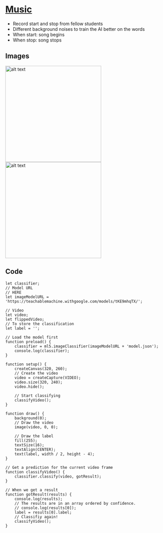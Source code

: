 # [Music](https://hbk-bs.github.io/teachable-machine-ivohartwig/projects/test_audio/)

* Record start and stop from fellow students
* Different background noises to train the AI better on the words
* When start: song begins
* When stop: song stops


## Images 
<img src="" alt="alt text" width="300" height=auto/>

<img src="" alt="alt text" width="300" height=auto/>





## Code 

```` // Classifier Variable
let classifier;
// Model URL
// HERE
let imageModelURL = 'https://teachablemachine.withgoogle.com/models/tKE9mhqTX/';

// Video
let video;
let flippedVideo;
// To store the classification
let label = '';

// Load the model first
function preload() {
	classifier = ml5.imageClassifier(imageModelURL + 'model.json');
	console.log(classifier);
}

function setup() {
	createCanvas(320, 260);
	// Create the video
	video = createCapture(VIDEO);
	video.size(320, 240);
	video.hide();

	// Start classifying
	classifyVideo();
}

function draw() {
	background(0);
	// Draw the video
	image(video, 0, 0);

	// Draw the label
	fill(255);
	textSize(16);
	textAlign(CENTER);
	text(label, width / 2, height - 4);
}

// Get a prediction for the current video frame
function classifyVideo() {
	classifier.classify(video, gotResult);
}

// When we get a result
function gotResult(results) {
	console.log(results);
	// The results are in an array ordered by confidence.
	// console.log(results[0]);
	label = results[0].label;
	// Classifiy again!
	classifyVideo();
}
````





